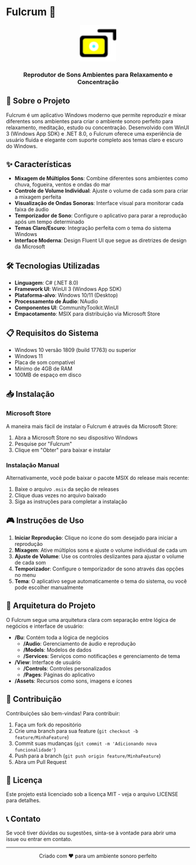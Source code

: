 # Fulcrum 🎵

<div align="center">
  <img src="Fulcrum/Assets/StoreLogo.backup.png" alt="Fulcrum Logo" width="100" />
  <h3>Reprodutor de Sons Ambientes para Relaxamento e Concentração</h3>
</div>

## 📝 Sobre o Projeto

Fulcrum é um aplicativo Windows moderno que permite reproduzir e mixar diferentes sons ambientes para criar o ambiente sonoro perfeito para relaxamento, meditação, estudo ou concentração. Desenvolvido com WinUI 3 (Windows App SDK) e .NET 8.0, o Fulcrum oferece uma experiência de usuário fluida e elegante com suporte completo aos temas claro e escuro do Windows.

## ✨ Características

- **Mixagem de Múltiplos Sons**: Combine diferentes sons ambientes como chuva, fogueira, ventos e ondas do mar
- **Controle de Volume Individual**: Ajuste o volume de cada som para criar a mixagem perfeita
- **Visualização de Ondas Sonoras**: Interface visual para monitorar cada faixa de áudio
- **Temporizador de Sono**: Configure o aplicativo para parar a reprodução após um tempo determinado
- **Temas Claro/Escuro**: Integração perfeita com o tema do sistema Windows
- **Interface Moderna**: Design Fluent UI que segue as diretrizes de design da Microsoft

## 🛠️ Tecnologias Utilizadas

- **Linguagem**: C# (.NET 8.0)
- **Framework UI**: WinUI 3 (Windows App SDK)
- **Plataforma-alvo**: Windows 10/11 (Desktop)
- **Processamento de Áudio**: NAudio
- **Componentes UI**: CommunityToolkit.WinUI
- **Empacotamento**: MSIX para distribuição via Microsoft Store

## 📋 Requisitos do Sistema

- Windows 10 versão 1809 (build 17763) ou superior
- Windows 11
- Placa de som compatível
- Mínimo de 4GB de RAM
- 100MB de espaço em disco

## 📥 Instalação

### Microsoft Store
A maneira mais fácil de instalar o Fulcrum é através da Microsoft Store:

1. Abra a Microsoft Store no seu dispositivo Windows
2. Pesquise por "Fulcrum"
3. Clique em "Obter" para baixar e instalar

### Instalação Manual
Alternativamente, você pode baixar o pacote MSIX do release mais recente:

1. Baixe o arquivo `.msix` da seção de releases
2. Clique duas vezes no arquivo baixado
3. Siga as instruções para completar a instalação

## 🎮 Instruções de Uso

1. **Iniciar Reprodução**: Clique no ícone do som desejado para iniciar a reprodução
2. **Mixagem**: Ative múltiplos sons e ajuste o volume individual de cada um
3. **Ajuste de Volume**: Use os controles deslizantes para ajustar o volume de cada som
4. **Temporizador**: Configure o temporizador de sono através das opções no menu
5. **Tema**: O aplicativo segue automaticamente o tema do sistema, ou você pode escolher manualmente

## 🧩 Arquitetura do Projeto

O Fulcrum segue uma arquitetura clara com separação entre lógica de negócios e interface de usuário:

- **/Bu**: Contém toda a lógica de negócios
  - **/Audio**: Gerenciamento de áudio e reprodução
  - **/Models**: Modelos de dados
  - **/Services**: Serviços como notificações e gerenciamento de tema
- **/View**: Interface de usuário
  - **/Controls**: Controles personalizados
  - **/Pages**: Páginas do aplicativo
- **/Assets**: Recursos como sons, imagens e ícones

## 🤝 Contribuição

Contribuições são bem-vindas! Para contribuir:

1. Faça um fork do repositório
2. Crie uma branch para sua feature (`git checkout -b feature/MinhaFeature`)
3. Commit suas mudanças (`git commit -m 'Adicionando nova funcionalidade'`)
4. Push para a branch (`git push origin feature/MinhaFeature`)
5. Abra um Pull Request

## 📄 Licença

Este projeto está licenciado sob a licença MIT - veja o arquivo LICENSE para detalhes.

## 📞 Contato

Se você tiver dúvidas ou sugestões, sinta-se à vontade para abrir uma issue ou entrar em contato.

---

<div align="center">
  <p>Criado com ❤️ para um ambiente sonoro perfeito</p>
</div>